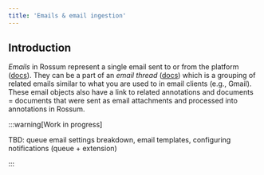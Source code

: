 ```yaml
---
title: 'Emails & email ingestion'
---
```


## Introduction

_Emails_ in Rossum represent a single email sent to or from the platform ([docs](https://elis.rossum.ai/api/docs/#email)). They can be a part of an _email thread_ ([docs](https://elis.rossum.ai/api/docs/#email-thread)) which is a grouping of related emails similar to what you are used to in email clients (e.g., Gmail). These email objects also have a link to related annotations and documents = documents that were sent as email attachments and processed into annotations in Rossum.

:::warning[Work in progress]

TBD: queue email settings breakdown, email templates, configuring notifications (queue + extension)

:::

